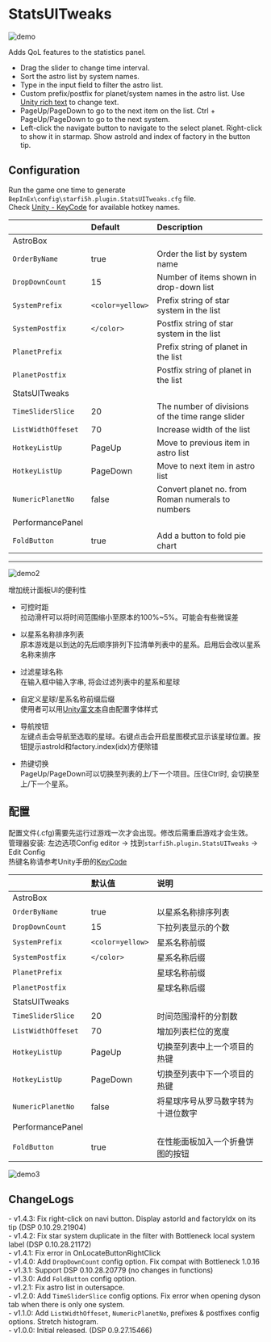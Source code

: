 # StatsUITweaks

![demo](https://raw.githubusercontent.com/starfi5h/DSP_Mod_Support/dev/StatsUITweaks/img/demo1.jpg)  

Adds QoL features to the statistics panel.  
- Drag the slider to change time interval.  
- Sort the astro list by system names.  
- Type in the input field to filter the astro list.  
- Custom prefix/postfix for planet/system names in the astro list. Use [Unity rich text](https://docs.unity3d.com/2018.4/Documentation/Manual/StyledText.html) to change text.  
- PageUp/PageDown to go to the next item on the list. Ctrl + PageUp/PageDown to go to the next system.  
- Left-click the navigate button to navigate to the select planet. Right-click to show it in starmap. Show astroId and index of factory in the button tip.  


## Configuration
Run the game one time to generate `BepInEx\config\starfi5h.plugin.StatsUITweaks.cfg` file.  
Check [Unity - KeyCode](https://docs.unity3d.com/2018.4/Documentation/ScriptReference/KeyCode.html) for available hotkey names.  

| | Default | Description |
| :----- | :------ | :---------- |
| AstroBox | | |
| `OrderByName`     | true           | Order the list by system name |
| `DropDownCount`   | 15             | Number of items shown in drop-down list |
| `SystemPrefix`    | `<color=yellow>` | Prefix string of star system in the list |
| `SystemPostfix`   | `</color>`       | Postfix string of star system in the list |
| `PlanetPrefix`    | `ㅤ`             | Prefix string of planet in the list |
| `PlanetPostfix`   |                | Postfix string of planet in the list |
| StatsUITweaks | | |
| `TimeSliderSlice`| 20      | The number of divisions of the time range slider |
| `ListWidthOffeset`| 70     | Increase width of the list |
| `HotkeyListUp`  | PageUp   | Move to previous item in astro list |
| `HotkeyListUp`  | PageDown | Move to next item in astro list |
| `NumericPlanetNo` | false  | Convert planet no. from Roman numerals to numbers |
| PerformancePanel | | |
| `FoldButton`      | true    | Add a button to fold pie chart |

----

![demo2](https://raw.githubusercontent.com/starfi5h/DSP_Mod_Support/dev/StatsUITweaks/img/demo2.jpg)  

增加统计面板UI的便利性

- 可控时距  
拉动滑杆可以将时间范围缩小至原本的100%~5%。可能会有些微误差

- 以星系名称排序列表  
原本游戏是以到达的先后顺序排列下拉清单列表中的星系。启用后会改以星系名称来排序

- 过滤星球名称  
在输入框中输入字串, 将会过滤列表中的星系和星球

- 自定义星球/星系名称前缀后缀  
使用者可以用[Unity富文本](https://docs.unity3d.com/2018.4/Documentation/Manual/StyledText.html)自由配置字体样式

- 导航按钮  
左键点击会导航至选取的星球。右键点击会开启星图模式显示该星球位置。按钮提示astroId和factory.index(idx)方便除错  

- 热键切换  
PageUp/PageDown可以切换至列表的上/下一个项目。压住Ctrl时, 会切换至上/下一个星系。

## 配置   
配置文件(.cfg)需要先运行过游戏一次才会出现。修改后需重启游戏才会生效。    
管理器安装: 左边选项Config editor -> 找到`starfi5h.plugin.StatsUITweaks` -> Edit Config  
热键名称请参考Unity手册的[KeyCode](https://docs.unity3d.com/2018.4/Documentation/ScriptReference/KeyCode.html)  
 
| | 默认值 | 说明 | 
| :----- | :------ | :---------- |
| AstroBox | | |
| `OrderByName`     | true           | 以星系名称排序列表 |
| `DropDownCount`   | 15             | 下拉列表显示的个数 |
| `SystemPrefix`    | `<color=yellow>` | 星系名称前缀 |
| `SystemPostfix`   | `</color>`       | 星系名称后缀 |
| `PlanetPrefix`    | `ㅤ`             | 星球名称前缀 |
| `PlanetPostfix`   |                | 星球名称后缀 |
| StatsUITweaks | | |
| `TimeSliderSlice` | 20       | 时间范围滑杆的分割数 |
| `ListWidthOffeset`| 70       | 增加列表栏位的宽度 |
| `HotkeyListUp`    | PageUp   | 切换至列表中上一个项目的热键 |
| `HotkeyListUp`    | PageDown | 切换至列表中下一个项目的热键 |
| `NumericPlanetNo` | false    | 将星球序号从罗马数字转为十进位数字 |
| PerformancePanel | | |
| `FoldButton`      | true    | 在性能面板加入一个折叠饼图的按钮 |

![demo3](https://raw.githubusercontent.com/starfi5h/DSP_Mod_Support/dev/StatsUITweaks/img/demo3.jpg)  

## ChangeLogs

\- v1.4.3: Fix right-click on navi button. Display astorId and factoryIdx on its tip (DSP 0.10.29.21904)  
\- v1.4.2: Fix star system duplicate in the filter with Bottleneck local system label (DSP 0.10.28.21172)  
\- v1.4.1: Fix error in OnLocateButtonRightClick  
\- v1.4.0: Add `DropDownCount` config option. Fix compat with Bottleneck 1.0.16  
\- v1.3.1: Support DSP 0.10.28.20779 (no changes in functions)  
\- v1.3.0: Add `FoldButton` config option.  
\- v1.2.1: Fix astro list in outersapce.  
\- v1.2.0: Add `TimeSliderSlice` config options. Fix error when opening dyson tab when there is only one system.  
\- v1.1.0: Add `ListWidthOffeset`, `NumericPlanetNo`, prefixes & postfixes config options. Stretch histogram.  
\- v1.0.0: Initial released. (DSP 0.9.27.15466)  
